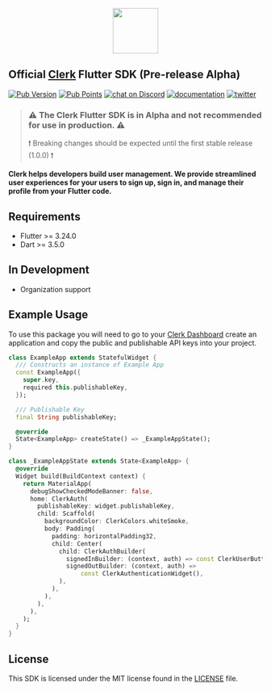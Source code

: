 <p align="center">
<img src="https://images.clerk.com/static/logo-light-mode-400x400.png" height="90">
</p>

## Official [Clerk](https://clerk.com) Flutter SDK (Pre-release Alpha)

[![Pub Version](https://img.shields.io/pub/v/clerk_flutter?color=blueviolet)](https://pub.dev/packages/clerk_flutter)
[![Pub Points](https://img.shields.io/pub/points/clerk_flutter?label=pub%20points)](https://pub.dev/packages/clerk_flutter/score)
[![chat on Discord](https://img.shields.io/discord/856971667393609759.svg?logo=discord)](https://discord.com/invite/b5rXHjAg7A)
[![documentation](https://img.shields.io/badge/documentation-clerk-green.svg)](https://clerk.com/docs)
[![twitter](https://img.shields.io/twitter/follow/ClerkDev?style=social)](https://twitter.com/intent/follow?screen_name=ClerkDev)

> ### ⚠️ The Clerk Flutter SDK is in Alpha and not recommended for use in production. ⚠️
> ❗️ Breaking changes should be expected until the first stable release (1.0.0) ❗️

**Clerk helps developers build user management. We provide streamlined user experiences
for your users to sign up, sign in, and manage their profile from your Flutter code.**

## Requirements

* Flutter >= 3.24.0
* Dart >= 3.5.0

## In Development

* Organization support

## Example Usage

To use this package you will need to go to your [Clerk Dashboard](https://dashboard.clerk.com/)
create an application and copy the public and publishable API keys into your project.

```dart
class ExampleApp extends StatefulWidget {
  /// Constructs an instance of Example App
  const ExampleApp({
    super.key,
    required this.publishableKey,
  });

  /// Publishable Key
  final String publishableKey;

  @override
  State<ExampleApp> createState() => _ExampleAppState();
}

class _ExampleAppState extends State<ExampleApp> {
  @override
  Widget build(BuildContext context) {
    return MaterialApp(
      debugShowCheckedModeBanner: false,
      home: ClerkAuth(
        publishableKey: widget.publishableKey,
        child: Scaffold(
          backgroundColor: ClerkColors.whiteSmoke,
          body: Padding(
            padding: horizontalPadding32,
            child: Center(
              child: ClerkAuthBuilder(
                signedInBuilder: (context, auth) => const ClerkUserButton(),
                signedOutBuilder: (context, auth) =>
                    const ClerkAuthenticationWidget(),
              ),
            ),
          ),
        ),
      ),
    );
  }
}
```

## License

This SDK is licensed under the MIT license found in the [LICENSE](./LICENSE) file.

